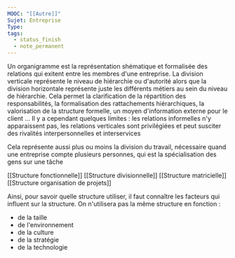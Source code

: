 ```yaml
---
MOOC: "[[Autre]]"
Sujet: Entreprise
Type: 
tags:
  - status_finish
  - note_permanent
---
```

Un organigramme est la représentation shématique et formalisée des relations qui exitent entre les membres d'une entreprise. La division verticale représente le niveau de hiérarchie ou d'autorité alors que la division horizontale représente juste les différents métiers au sein du niveau de hiérarchie.
Cela permet la clarification de la répartition des responsabilités, la formalisation des rattachements hiérarchiques, la valorisation de la structure formelle, un moyen d'information externe pour le client ... Il y a cependant quelques limites : les relations informelles n'y apparaissent pas, les relations verticales sont privilégiées et peut susciter des rivalités interpersonnelles et interservices

Cela représente aussi plus ou moins la division du travail, nécessaire quand une entreprise compte plusieurs personnes, qui est la spécialisation des gens sur une tâche

[[Structure fonctionnelle]]
[[Structure divisionnelle]]
[[Structure matricielle]]
[[Structure organisation de projets]]

Ainsi, pour savoir quelle structure utiliser, il faut connaître les facteurs qui influent sur la structure. On n'utilisera pas la même structure en fonction :
- de la taille
- de l'environnement
- de la culture
- de la stratégie
- de la technologie